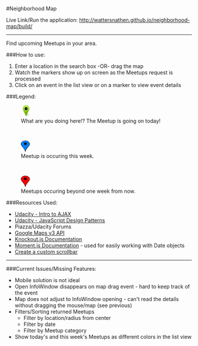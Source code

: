 #Neighborhood Map

Live Link/Run the application: <a href="http://wattersnathen.github.io/neighborhood-map/build/" target="_blank">http://wattersnathen.github.io/neighborhood-map/build/</a>

<hr/>

Find upcoming Meetups in your area.

###How to use:
<ol>
    <li>Enter a location in the search box -OR- drag the map</li>
    <li>Watch the markers show up on screen as the Meetups request is processed</li>
    <li>Click on an event in the list view or on a marker to view event details</li>
</ol>

###Legend:
<figure>
    <img src="https://github.com/wattersnathen/neighborhood-map/blob/master/app/icons/today1.png"/>
    <figcaption>What are you doing here!? The Meetup is going on today!</figcaption>
</figure>
<br/>
<figure>
    <img src="https://github.com/wattersnathen/neighborhood-map/blob/master/app/icons/marker-th.png"/>
    <figcaption>Meetup is occuring this week.</figcaption>
</figure>
<br/>
<figure>
    <img src="https://github.com/wattersnathen/neighborhood-map/blob/master/app/icons/map-pin-red-th.png"/>
    <figcaption>Meetups occuring beyond one week from now.</figcaption>
</figure>

###Resources Used:
<ul>
    <li><a href="https://www.udacity.com/course/intro-to-ajax--ud110" target="_blank">Udacity - Intro to AJAX</a></li>
    <li><a href="https://www.udacity.com/course/javascript-design-patterns--ud989" target="_blank">Udacity - JavaScript Design Patterns</a></li>
    <li>Piazza/Udacity Forums</li>
    <li><a href="https://developers.google.com/maps/documentation/javascript/" target="_blank">Google Maps v3 API</a></li>
    <li><a href="http://knockoutjs.com/documentation/introduction.html">Knockout.js Documentation</a></li>
    <li><a href="http://momentjs.com/docs/" target="_blank">Moment.js Documentation</a> - used for easily working with Date objects</li>
    <li><a href="http://www.codeproject.com/Tips/674478/Customize-Scrollbars-using-CSS" target="_blank">Create a custom scrollbar</a></li>
</ul>

<hr/>

###Current Issues/Missing Features:
<ul>
    <li>Mobile solution is not ideal</li>
    <li>Open InfoWindow disappears on map drag event - hard to keep track of the event</li>
    <li>Map does not adjust to InfoWindow opening - can't read the details without dragging the mouse/map (see previous)</li>
    <li>Filters/Sorting returned Meetups
        <ul>
            <li>Filter by location/radius from center</li>
            <li>Filter by date</li>
            <li>Filter by Meetup category</li>
        </ul>
    </li>
    <li>Show today's and this week's Meetups as different colors in the list view</li>
</ul>